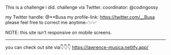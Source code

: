 This is a challenge i did.
challenge via Twitter.
coordinator: @codingossy

my Twitter handle: @\*\*Busa
my profile-link: https://twitter.com/__Busa
please feel free to correct me anytime✅✅✅

NOTE: this site isn't responsive on mobile screens.

---

you can check out site via👇👇👇
https://lawrence-musica.netlify.app/
